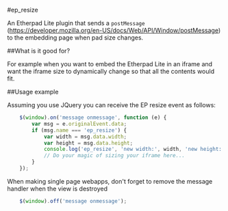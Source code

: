 #ep_resize

An Etherpad Lite plugin that sends a ``postMessage`` (https://developer.mozilla.org/en-US/docs/Web/API/Window/postMessage) to the embedding page when pad size changes.

##What is it good for?

For example when you want to embed the Etherpad Lite in an iframe and want the iframe size to dynamically change so that all the contents would fit.

##Usage example

Assuming you use JQuery you can receive the EP resize event as follows:

```javascript
    $(window).on('message onmessage', function (e) {
        var msg = e.originalEvent.data;
        if (msg.name === 'ep_resize') {
            var width = msg.data.width;
            var height = msg.data.height;
            console.log('ep_resize', 'new width:', width, 'new height:', height);
            // Do your magic of sizing your iframe here...
        }
    });
```

When making single page webapps, don't forget to remove the message handler when the view is destroyed

```javascript
    $(window).off('message onmessage');
```